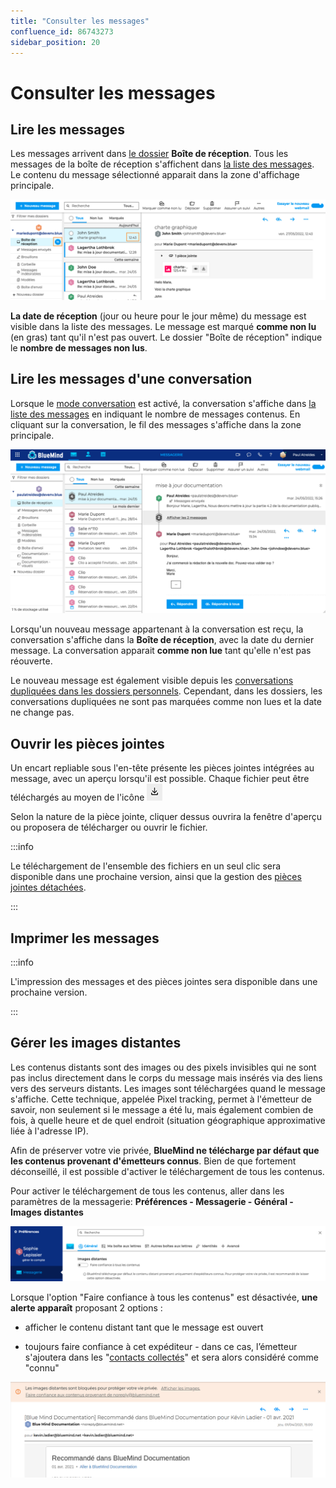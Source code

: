 ```yaml
---
title: "Consulter les messages"
confluence_id: 86743273
sidebar_position: 20
---
```

# Consulter les messages

## Lire les messages

Les messages arrivent dans [le dossier](/Guide_de_l_utilisateur/La_messagerie/Organiser_les_dossiers/) **Boîte de réception**. Tous les messages de la boîte de réception s'affichent dans [la liste des messages](/Guide_de_l_utilisateur/La_messagerie/Gérer_la_liste_des_messages/). Le contenu du message sélectionné apparait dans la zone d'affichage principale.

![](./consulter_les_messages_attachments/messages_reception.png)

**La date de réception** (jour ou heure pour le jour même) du message est visible dans la liste des messages. Le message est marqué **comme non lu** (en gras) tant qu'il n'est pas ouvert. Le dossier "Boîte de réception" indique le **nombre de messages non lus**.

## Lire les messages d'une conversation

Lorsque le [mode conversation](Gerer_la_liste_des_messages.md/#gérer-laffichage-de-la-liste-des-messages) est activé, la conversation s'affiche dans [la liste des messages](/Guide_de_l_utilisateur/La_messagerie/Gérer_la_liste_des_messages/) en indiquant le nombre de messages contenus. En cliquant sur la conversation, le fil des messages s'affiche dans la zone principale.

![](./consulter_les_messages_attachments/messages_conversation.png)

Lorsqu'un nouveau message appartenant à la conversation est reçu, la conversation s'affiche dans la **Boîte de réception**, avec la date du dernier message. La conversation apparait **comme non lue** tant qu'elle n'est pas réouverte.

Le nouveau message est également visible depuis les [conversations dupliquées dans les dossiers personnels](Classer_et_suivre_les_conversations.md). Cependant, dans les dossiers, les conversations dupliquées ne sont pas marquées comme non lues et la date ne change pas.

## Ouvrir les pièces jointes

Un encart repliable sous l'en-tête présente les pièces jointes intégrées au message, avec un aperçu lorsqu'il est possible. Chaque fichier peut être téléchargés au moyen de l'icône ![](./consulter_les_messages_attachments/messages_icone_telecharger.png)

Selon la nature de la pièce jointe, cliquer dessus ouvrira la fenêtre d'aperçu ou proposera de télécharger ou ouvrir le fichier.

:::info

Le téléchargement de l'ensemble des fichiers en un seul clic sera disponible dans une prochaine version, ainsi que la gestion des [pièces jointes détachées](/Guide_de_l_utilisateur/La_messagerie/Ajouter_des_pièces_jointes/).

:::

## Imprimer les messages

:::info

L'impression des messages et des pièces jointes sera disponible dans une prochaine version.

:::

## Gérer les images distantes

Les contenus distants sont des images ou des pixels invisibles qui ne sont pas inclus directement dans le corps du message mais insérés via des liens vers des serveurs distants. Les images sont téléchargées quand le message s'affiche. Cette technique, appelée Pixel tracking, permet à l'émetteur de savoir, non seulement si le message a été lu, mais également combien de fois, à quelle heure et de quel endroit (situation géographique approximative liée à l'adresse IP).

Afin de préserver votre vie privée, **BlueMind ne télécharge par défaut que les contenus provenant d'émetteurs connus**. Bien de que fortement déconseillé, il est possible d'activer le téléchargement de tous les contenus.

Pour activer le téléchargement de tous les contenus, aller dans les paramètres de la messagerie: **Préférences - Messagerie - Général - Images distantes**

![](./consulter_les_messages_attachments/messages_imagesdistantes.png)

Lorsque l'option "Faire confiance à tous les contenus" est désactivée, **une alerte apparaît** proposant 2 options :

- afficher le contenu distant tant que le message est ouvert

- toujours faire confiance à cet expéditeur - dans ce cas, l’émetteur s'ajoutera dans les "[contacts collectés](/Guide_de_l_utilisateur/Les_contacts/Créer_et_éditer_un_carnet_d_adresses_personnel/)" et sera alors considéré comme "connu"

![](./consulter_les_messages_attachments/messages_imagesdistantes_alerte.png)


